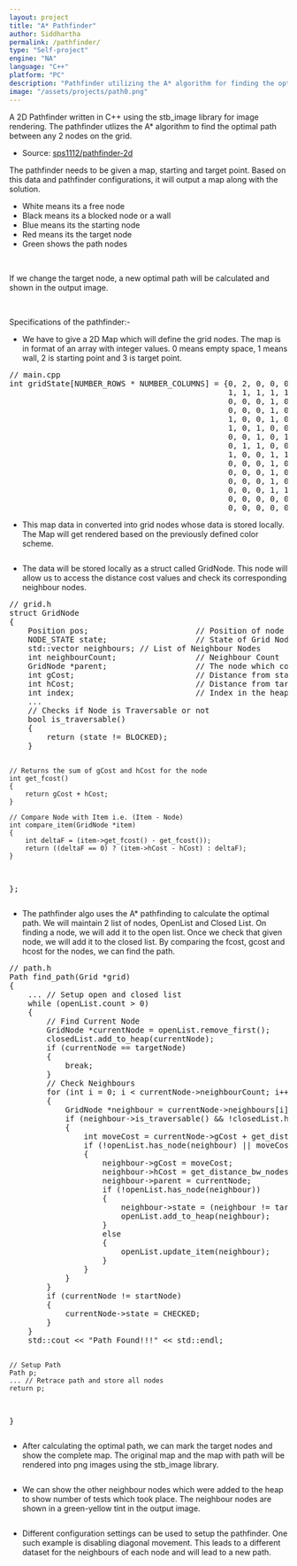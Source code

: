 ```yaml
---
layout: project
title: "A* Pathfinder"
author: Siddhartha
permalink: /pathfinder/
type: "Self-project"
engine: "NA"
language: "C++"
platform: "PC"
description: "Pathfinder utilizing the A* algorithm for finding the optimal path on a 2D map between a start and target node. Grid gets rendered to show the grids and the path taken."
image: "/assets/projects/path0.png"
---
```


A 2D Pathfinder written in C++ using the stb_image library for image rendering. The pathfinder utlizes the A* algorithm to find the optimal path between any 2 nodes on the grid.

- Source: <a href="https://github.com/sps1112/pathfinder-2d">sps1112/pathfinder-2d</a>

The pathfinder needs to be given a map, starting and target point. Based on this data and pathfinder configurations, it will output a map along with the solution.
- White means its a free node
- Black means its a blocked node or a wall
- Blue means its the starting node
- Red means its the target node
- Green shows the path nodes

<div class="two-images">
<img class="article-screenshots" src="/assets/projects/path4.png" alt=""/>

<img class="article-screenshots" src="/assets/projects/path5.png" alt=""/>
</div>

If we change the target node, a new optimal path will be calculated and shown in the output image.

<div class="two-images">
<img class="article-screenshots" src="/assets/projects/path6.png" alt=""/>

<img class="article-screenshots" src="/assets/projects/path7.png" alt=""/>
</div>

Specifications of the pathfinder:-
- We have to give a 2D Map which will define the grid nodes. The map is in format of an array with integer values. 0 means empty space, 1 means wall, 2 is starting point and 3 is target point.

<div class="code-container">
<pre class="code-block">
// main.cpp
int gridState[NUMBER_ROWS * NUMBER_COLUMNS] = {0, 2, 0, 0, 0, 0, 0, 0, 0, 0, 0, 0, 0, 0, 0,
                                               1, 1, 1, 1, 1, 1, 1, 1, 0, 1, 0, 0, 0, 0, 0,
                                               0, 0, 0, 1, 0, 0, 0, 0, 0, 0, 0, 0, 0, 0, 0,
                                               0, 0, 0, 1, 0, 0, 0, 0, 1, 0, 1, 1, 1, 0, 0,
                                               1, 0, 0, 1, 0, 0, 0, 0, 1, 0, 1, 0, 0, 0, 0,
                                               1, 0, 1, 0, 0, 1, 0, 0, 1, 0, 1, 0, 0, 0, 0,
                                               0, 0, 1, 0, 1, 1, 0, 0, 1, 0, 0, 1, 1, 1, 0,
                                               0, 1, 1, 0, 0, 1, 0, 0, 1, 0, 0, 0, 0, 1, 0,
                                               1, 0, 0, 1, 1, 1, 1, 1, 1, 1, 0, 0, 1, 1, 1,
                                               0, 0, 0, 1, 0, 3, 0, 0, 0, 1, 1, 0, 1, 0, 0,
                                               0, 0, 0, 1, 0, 0, 0, 0, 0, 0, 1, 0, 0, 0, 0,
                                               0, 0, 0, 1, 0, 0, 0, 0, 1, 1, 1, 1, 0, 0, 0,
                                               0, 0, 0, 1, 1, 0, 1, 1, 1, 0, 0, 0, 0, 0, 0,
                                               0, 0, 0, 0, 0, 0, 0, 0, 0, 0, 0, 0, 0, 0, 0,
                                               0, 0, 0, 0, 0, 0, 0, 0, 0, 0, 0, 0, 0, 0, 0};
</pre>
</div>

- This map data in converted into grid nodes whose data is stored locally. The Map will get rendered based on the previously defined color scheme.

<img class="article-screenshot" src="/assets/projects/path1.png" alt=""/>

- The data will be stored locally as a struct called GridNode. This node will allow us to access the distance cost values and check its corresponding neighbour nodes.
<div class="code-container">
<pre class="code-block">
// grid.h
struct GridNode
{
    Position pos;                       // Position of node
    NODE_STATE state;                   // State of Grid Node
    std::vector<GridNode *> neighbours; // List of Neighbour Nodes
    int neighbourCount;                 // Neighbour Count
    GridNode *parent;                   // The node which comes before this node
    int gCost;                          // Distance from start Node
    int hCost;                          // Distance from target Node
    int index;                          // Index in the heap
    ...
    // Checks if Node is Traversable or not
    bool is_traversable()
    {
        return (state != BLOCKED);
    }

    // Returns the sum of gCost and hCost for the node
    int get_fcost()
    {
        return gCost + hCost;
    }

    // Compare Node with Item i.e. (Item - Node)
    int compare_item(GridNode *item)
    {
        int deltaF = (item->get_fcost() - get_fcost());
        return ((deltaF == 0) ? (item->hCost - hCost) : deltaF);
    }
};
</pre>
</div>

- The pathfinder algo uses the A* pathfinding to calculate the optimal path. We will maintain 2 list of nodes, OpenList and Closed List. On finding a node, we will add it to the open list. Once we check that given node, we will add it to the closed list. By comparing the fcost, gcost and hcost for the nodes, we can find the path.

<div class="code-container">
<pre class="code-block">
// path.h
Path find_path(Grid *grid)
{
    ... // Setup open and closed list
    while (openList.count > 0)
    {
        // Find Current Node
        GridNode *currentNode = openList.remove_first();
        closedList.add_to_heap(currentNode);
        if (currentNode == targetNode)
        {
            break;
        }
        // Check Neighbours
        for (int i = 0; i < currentNode->neighbourCount; i++)
        {
            GridNode *neighbour = currentNode->neighbours[i];
            if (neighbour->is_traversable() && !closedList.has_node(neighbour))
            {
                int moveCost = currentNode->gCost + get_distance_bw_nodes(currentNode, neighbour);
                if (!openList.has_node(neighbour) || moveCost < neighbour->gCost)
                {
                    neighbour->gCost = moveCost;
                    neighbour->hCost = get_distance_bw_nodes(targetNode, neighbour);
                    neighbour->parent = currentNode;
                    if (!openList.has_node(neighbour))
                    {
                        neighbour->state = (neighbour != targetNode) ? NEIGHBOUR : neighbour->state;
                        openList.add_to_heap(neighbour);
                    }
                    else
                    {
                        openList.update_item(neighbour);
                    }
                }
            }
        }
        if (currentNode != startNode)
        {
            currentNode->state = CHECKED;
        }
    }
    std::cout << "Path Found!!!" << std::endl;

    // Setup Path
    Path p;
    ... // Retrace path and store all nodes
    return p;
}
</pre>
</div>

- After calculating the optimal path, we can mark the target nodes and show the complete map. The original map and the map with path will be rendered into png images using the stb_image library.

<img class="article-screenshot" src="/assets/projects/path0.png" alt=""/>

- We can show the other neighbour nodes which were added to the heap to show number of tests which took place. The neighbour nodes are shown in a green-yellow tint in the output image.

<img class="article-screenshot" src="/assets/projects/path2.png" alt=""/>

- Different configuration settings can be used to setup the pathfinder. One such example is disabling diagonal movement. This leads to a different dataset for the neighbours of each node and will lead to a new path.

<div class="two-images">
<img class="article-screenshots" src="/assets/projects/path0.png" alt=""/>

<img class="article-screenshots" src="/assets/projects/path3.png" alt=""/>
</div>
